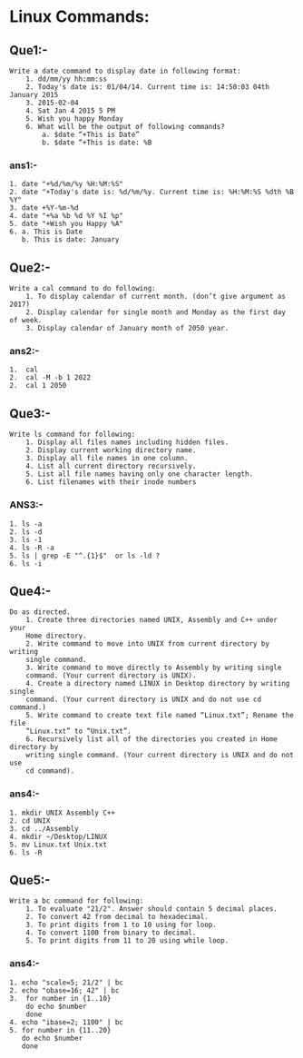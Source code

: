 # Linux Commands:

## Que1:-
    Write a date command to display date in following format:
        1. dd/mm/yy hh:mm:ss
        2. Today's date is: 01/04/14. Current time is: 14:50:03 04th January 2015
        3. 2015-02-04
        4. Sat Jan 4 2015 5 PM
        5. Wish you happy Monday
        6. What will be the output of following commands?
            a. $date “+This is Date”
            b. $date “+This is date: %B

### ans1:-

    1. date "+%d/%m/%y %H:%M:%S"
    2. date "+Today's date is: %d/%m/%y. Current time is: %H:%M:%S %dth %B %Y"
    3. date +%Y-%m-%d
    4. date "+%a %b %d %Y %I %p"
    5. date "+Wish you Happy %A"
    6. a. This is Date
       b. This is date: January

## Que2:-

    Write a cal command to do following:
        1. To display calendar of current month. (don’t give argument as 2017)
        2. Display calendar for single month and Monday as the first day of week.
        3. Display calendar of January month of 2050 year.

### ans2:-

    1.  cal   
    2.  cal -M -b 1 2022
    2.  cal 1 2050

## Que3:-
    Write ls command for following:
        1. Display all files names including hidden files.
        2. Display current working directory name.
        3. Display all file names in one column.
        4. List all current directory recursively.
        5. List all file names having only one character length.
        6. List filenames with their inode numbers

### ANS3:-

    1. ls -a
    2. ls -d
    3. ls -1
    4. ls -R -a 
    5. ls | grep -E "^.{1}$"  or ls -ld ?
    6. ls -i

## Que4:-

    Do as directed.
        1. Create three directories named UNIX, Assembly and C++ under your
        Home directory.
        2. Write command to move into UNIX from current directory by writing
        single command.
        3. Write command to move directly to Assembly by writing single
        command. (Your current directory is UNIX).
        4. Create a directory named LINUX in Desktop directory by writing single
        command. (Your current directory is UNIX and do not use cd command.)
        5. Write command to create text file named “Linux.txt”; Rename the file
        “Linux.txt” to “Unix.txt”.
        6. Recursively list all of the directories you created in Home directory by
        writing single command. (Your current directory is UNIX and do not use
        cd command).

### ans4:-

    1. mkdir UNIX Assembly C++
    2. cd UNIX
    3. cd ../Assembly
    4. mkdir ~/Desktop/LINUX
    5. mv Linux.txt Unix.txt
    6. ls -R

## Que5:-

    
    Write a bc command for following:
        1. To evaluate "21/2". Answer should contain 5 decimal places.
        2. To convert 42 from decimal to hexadecimal.
        3. To print digits from 1 to 10 using for loop.
        4. To convert 1100 from binary to decimal.
        5. To print digits from 11 to 20 using while loop. 

### ans4:-

    1. echo "scale=5; 21/2" | bc
    2. echo "obase=16; 42" | bc
    3.  for number in {1..10}
        do echo $number
        done
    4. echo "ibase=2; 1100" | bc
    5. for number in {11..20}
       do echo $number
       done
